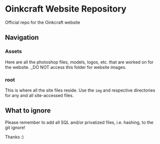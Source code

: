 # Oinkcraft Website Repository
Official repo for the Oinkcraft website

## Navigation

### Assets
Here are all the photoshop files, models, logos, etc. that are worked on for the website. _DO NOT access this folder for website images.

### root
This is where all the site files reside. Use the `img` and respective directories for any and all site-accessed files.

## What to ignore
Please remember to add all SQL and/or privatized files, i.e. hashing, to the git ignore!

Thanks :)
